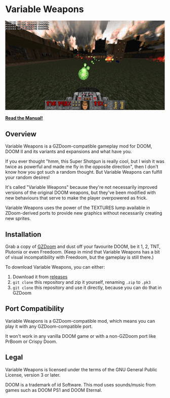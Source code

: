 # Variable Weapons

![Gameplay showcasing Variable Weapons](graphics/gameplay.png)

**[Read the Manual!](https://github.com/AeriaVelocity/VariableWeapons/blob/main/manual.adoc)**

## Overview

Variable Weapons is a GZDoom-compatible gameplay mod for DOOM, DOOM II and its
variants and expansions and what have you.

If you ever thought "hmm, this Super Shotgun is really cool, but I wish it was
twice as powerful and made me fly in the opposite direction", then I don't know
how you got such a random thought. But Variable Weapons can fulfill your random
desires!

It's called "Variable Weapons" because they're not necessarily improved versions
of the original DOOM weapons, but they've been modified with new behaviours that
serve to make the player overpowered as frick.

Variable Weapons uses the power of the TEXTURES lump available in ZDoom-derived
ports to provide new graphics without necessarily creating new sprites.

## Installation

Grab a copy of [GZDoom](https://zdoom.org/downloads) and dust off your favourite
DOOM, be it 1, 2, TNT, Plutonia or even Freedoom. (Keep in mind that Variable
Weapons has a bit of visual incompatibility with Freedoom, but the gameplay
is still there.)

To download Variable Weapons, you can either:

1. Download it from [releases](https://github.com/AeriaVelocity/VariableWeapons/releases)
2. `git clone` this repository and zip it yourself, renaming `.zip` to `.pk3`
3. `git clone` this repository and use it directly, because you can do that
in GZDoom

## Port Compatibility

Variable Weapons is a GZDoom-compatible mod, which means you can play it with
any GZDoom-compatible port.

It won't work in any vanilla DOOM game or with a non-GZDoom port like PrBoom or
Crispy Doom.

## Legal

Variable Weapons is licensed under the terms of the GNU General Public License,
version 3 or later.

DOOM is a trademark of id Software. This mod uses sounds/music from games such
as DOOM PS1 and DOOM Eternal.
